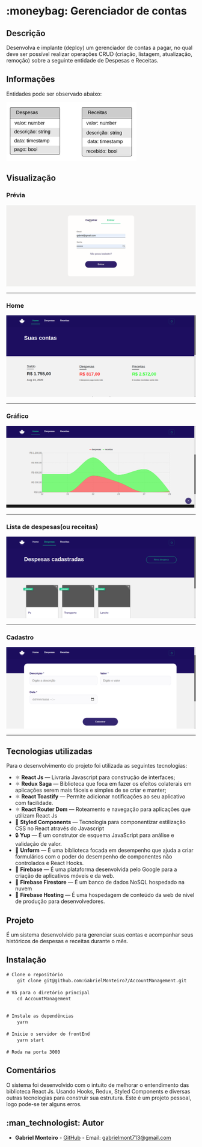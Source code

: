 

# [](<[https://github.com/Gabriel-Monteiro7/AccountManagement](https://github.com/Gabriel-Monteiro7/AccountManagement)>)  :moneybag: Gerenciador de contas 

## [](<[https://github.com/Gabriel-Monteiro7/AccountManagement](https://github.com/Gabriel-Monteiro7/AccountManagement)#Descrição>)Descrição
Desenvolva e implante (deploy) um gerenciador de contas a pagar, no qual deve ser possível realizar operações CRUD (criação, listagem, atualização, remoção) sobre a seguinte entidade de Despesas e Receitas.

## [](<[https://github.com/Gabriel-Monteiro7/AccountManagement](https://github.com/Gabriel-Monteiro7/AccountManagement)#CondiçãodoProjeto>) Informações

Entidades pode ser observado abaixo:

![preview](https://github.com/Gabriel-Monteiro7/AccountManagement/blob/master/.github/entidades.jpeg)

## [](<[https://github.com/Gabriel-Monteiro7/AccountManagement](https://github.com/Gabriel-Monteiro7/AccountManagement)#Visualização>)Visualização

### Prévia
![preview](https://github.com/Gabriel-Monteiro7/AccountManagement/blob/master/.github/preview.gif)

---

### Home
![Home](https://github.com/Gabriel-Monteiro7/AccountManagement/blob/master/.github/home.png)

---

### Gráfico
![SearchPoints](https://github.com/Gabriel-Monteiro7/AccountManagement/blob/master/.github/grafico.png)

---

### Lista de despesas(ou receitas)
![enter image description here](https://github.com/Gabriel-Monteiro7/AccountManagement/blob/master/.github/lista.png)

---

### Cadastro 
![enter image description here](https://github.com/Gabriel-Monteiro7/AccountManagement/blob/master/.github/register.png)

---

## [](<[[https://github.com/Gabriel-Monteiro7/AccountManagement](https://github.com/Gabriel-Monteiro7/AccountManagement)#tecnologias>)Tecnologias utilizadas

Para o desenvolvimento do projeto foi utilizada as seguintes tecnologias:


- :atom_symbol:  **React Js** — Livraria Javascript para construção de interfaces;
- :atom_symbol: **Redux Saga** — Biblioteca que foca em fazer os efeitos colaterais em aplicações serem mais fáceis e simples de se criar e manter;
- :atom_symbol:  **React Toastify** — Permite adicionar notificações ao seu aplicativo com facilidade.
- :atom_symbol:  **React Router Dom** — Roteamento e navegação para aplicações  que utilizam React Js
- :nail_care:  **Styled Components** — Tecnologia para componentizar estilização CSS no React através do Javascript
-   :lock:  **Yup** — É um construtor de esquema JavaScript para análise e validação de valor.
-   :page_facing_up:  **Unform** — É uma biblioteca focada em desempenho que ajuda a criar formulários com o poder do desempenho de componentes não controlados e React Hooks.
- :open_file_folder:  **Firebase** — É uma plataforma desenvolvida pelo Google para a criação de aplicativos móveis e da web.
- :open_file_folder:  **Firebase Firestore** — É um banco de dados NoSQL hospedado na nuvem
- :open_file_folder:  **Firebase Hosting** — É uma hospedagem de conteúdo da web de nível de produção para desenvolvedores.

## [](<[https://github.com/Gabriel-Monteiro7/AccountManagement](https://github.com/Gabriel-Monteiro7/AccountManagement)#projeto>)Projeto

É um sistema desenvolvido para gerenciar suas contas e acompanhar seus históricos  de despesas e receitas durante o mês.

## Instalação

```
# Clone o repositório
	git clone git@github.com:GabrielMonteiro7/AccountManagement.git

# Vá para o diretório principal
	cd AccountManagement
```
```

# Instale as dependências
	yarn 

# Inicie o servidor do frontEnd
	yarn start

# Roda na porta 3000
```

## Comentários

O sistema foi desenvolvido com o intuito de melhorar o entendimento das biblioteca React Js. Usando Hooks, Redux, Styled Components e diversas outras tecnologias para construir sua estrutura. Este é um projeto pessoal, logo pode-se ter alguns erros.

## [](<[https://github.com/Gabriel-Monteiro7/AccountManagement](https://github.com/Gabriel-Monteiro7/AccountManagement)#autor>):man_technologist: Autor

- **Gabriel Monteiro** - [GitHub](https://github.com/Gabriel-Monteiro7) - Email: [gabrielmont713@gmail.com](mailto:gabrielmont713@gmail.com)

